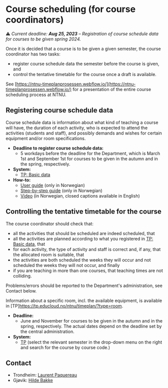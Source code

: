 # Course scheduling (for course coordinators)

:warning:
*Current deadline: **Aug 25, 2023** – Registration of course schedule data for courses to be given spring 2024.*


Once it is decided that a course is to be given a given semester, the course coordinator has two tasks:
- register course schedule data the semester before the course is given, and
- control the tentative timetable for the course once a draft is available.

See [https://ntnu-timeplanprosessen.webflow.io/](https://ntnu-timeplanprosessen.webflow.io/) for a presentation of the entire course scheduling process at NTNU.


## Registering course schedule data

Course schedule data is information about what kind of teaching a course will have, the duration of each activity, who is expected to attend the activities (students and staff), and possibly demands and wishes for certain equipment and/or room specifications. 

* **Deadline to register course schedule data:**
    - 5 workdays before the deadline for the Department, which is March 1st and September 1st for courses to be given in the autumn and in the spring, respectively.
* **System:**
    - [TP: Basic data](https://tp.educloud.no/ntnu/grunnlagsdata/) 
* **How-to:** 
    - [User guide](https://i.ntnu.no/wiki/-/wiki/Norsk/TP+-+Brukerveiledning+for+innmelding+av+timeplandata) (only in Norwegian)
    - [Step-by-step guide](https://www.bott-samarbeidet.no/fagsamarbeid/studie-bott/tp/veiledninger/grunnlagsdata/trinnvis-trinn-1.html) (only in Norwegian)
    - [Video](https://youtu.be/CIapIELkHTc) (in Norwegian, closed captions available in English)

    
## Controlling the tentative timetable for the course

The course coordinator should check that:
- all the activities that should be scheduled are indeed scheduled, that
- all the activities are planned according to what you registered in [TP: Basic data](https://tp.educloud.no/ntnu/grunnlagsdata/), that
- for each activity, the type of activity and staff is correct and, if any, that the allocated room is suitable, that
- the activities are both scheduled the weeks they will occur and not scheduled the weeks they will not occur, and finally
- if you are teaching in more than one courses, that teaching times are not colliding.

Problems/errors should be reported to the Department's administration, see Contact below.

Information about a specific room, incl. the available equipment, is available in [TP]https://tp.educloud.no/ntnu/timeplan/?type=room. 

* **Deadline:**
    - June and November for courses to be given in the autumn and in the spring, respectively. The actual dates depend on the deadline set by the central administration.
* **System:**
    - [TP](https://tp.educloud.no/ntnu/timeplan/emner.php?lang=en) (select the relevant semester in the drop-down menu on the right and search for the course by course code.)


## Contact

* Trondheim: [Laurent Paquereau](mailto:laurent.paquereau@ntnu.no)
* Gjøvik: [Hilde Bakke](mailto:hilde.bakke@ntnu.no)

